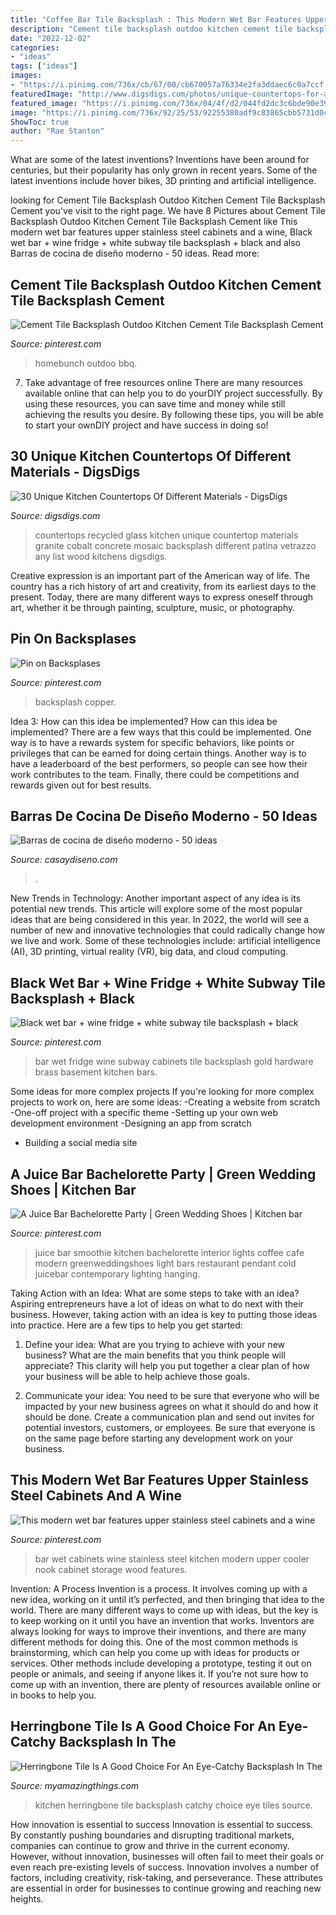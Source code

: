 ```yaml
---
title: "Coffee Bar Tile Backsplash : This Modern Wet Bar Features Upper Stainless Steel Cabinets And A Wine"
description: "Cement tile backsplash outdoo kitchen cement tile backsplash cement"
date: "2022-12-02"
categories:
- "ideas"
tags: ["ideas"]
images:
- "https://i.pinimg.com/736x/cb/67/00/cb670057a76334e2fa3ddaec6c0a7ccf.jpg"
featuredImage: "http://www.digsdigs.com/photos/unique-countertops-for-any-kitchen-6.jpg"
featured_image: "https://i.pinimg.com/736x/04/4f/d2/044fd2dc3c6bde90e39cdb699e849471.jpg"
image: "https://i.pinimg.com/736x/92/25/53/92255380adf9c83865cbb5731d0c3a97--copper-backsplash-backsplash-ideas.jpg"
ShowToc: true
author: "Rae Stanton"
---
```



What are some of the latest inventions?
Inventions have been around for centuries, but their popularity has only grown in recent years. Some of the latest inventions include hover bikes, 3D printing and artificial intelligence.

	

		
looking for Cement Tile Backsplash Outdoo Kitchen Cement Tile Backsplash Cement you've visit to the right page. We have 8 Pictures about Cement Tile Backsplash Outdoo Kitchen Cement Tile Backsplash Cement like This modern wet bar features upper stainless steel cabinets and a wine, Black wet bar + wine fridge + white subway tile backsplash + black and also Barras de cocina de diseño moderno - 50 ideas. Read more:
		
    
## Cement Tile Backsplash Outdoo Kitchen Cement Tile Backsplash Cement

<img loading=lazy src="https://i.pinimg.com/736x/3b/13/7d/3b137d1c3402d5993dbbe9126bc25fb2.jpg" onerror="this.onerror=null;this.src='https://tse3.mm.bing.net/th?id=OIP.QM_Q8g9qsrSj2Oqri6ceOwHaFp&amp;pid=15.1';" alt="Cement Tile Backsplash Outdoo Kitchen Cement Tile Backsplash Cement">

_Source: pinterest.com_

>homebunch outdoo bbq. 

	

7) Take advantage of free resources online
There are many resources available online that can help you to do yourDIY project successfully. By using these resources, you can save time and money while still achieving the results you desire. By following these tips, you will be able to start your ownDIY project and have success in doing so!

    
## 30 Unique Kitchen Countertops Of Different Materials - DigsDigs

<img loading=lazy src="http://www.digsdigs.com/photos/unique-countertops-for-any-kitchen-6.jpg" onerror="this.onerror=null;this.src='https://tse2.mm.bing.net/th?id=OIP.6T6srkEjWlQUSrNrxCOmJgAAAA&amp;pid=15.1';" alt="30 Unique Kitchen Countertops Of Different Materials - DigsDigs">

_Source: digsdigs.com_

>countertops recycled glass kitchen unique countertop materials granite cobalt concrete mosaic backsplash different patina vetrazzo any list wood kitchens digsdigs. 

	

Creative expression is an important part of the American way of life. The country has a rich history of art and creativity, from its earliest days to the present. Today, there are many different ways to express oneself through art, whether it be through painting, sculpture, music, or photography.

    
## Pin On Backsplases

<img loading=lazy src="https://i.pinimg.com/736x/92/25/53/92255380adf9c83865cbb5731d0c3a97--copper-backsplash-backsplash-ideas.jpg" onerror="this.onerror=null;this.src='https://tse3.mm.bing.net/th?id=OIP.pxPiEIju1gj70JBY7C-WsAHaFm&amp;pid=15.1';" alt="Pin on Backsplases">

_Source: pinterest.com_

>backsplash copper. 

	

Idea 3: How can this idea be implemented?
How can this idea be implemented? 
There are a few ways that this could be implemented. One way is to have a rewards system for specific behaviors, like points or privileges that can be earned for doing certain things. Another way is to have a leaderboard of the best performers, so people can see how their work contributes to the team. Finally, there could be competitions and rewards given out for best results.

    
## Barras De Cocina De Diseño Moderno - 50 Ideas

<img loading=lazy src="https://casaydiseno.com/wp-content/uploads/2015/07/barra-cocina-vidrio-azul.jpg" onerror="this.onerror=null;this.src='https://tse1.mm.bing.net/th?id=OIP.q5lwJwQc7DTPdItKZkFEQAHaKJ&amp;pid=15.1';" alt="Barras de cocina de diseño moderno - 50 ideas">

_Source: casaydiseno.com_

>. 

	

New Trends in Technology: Another important aspect of any idea is its potential new trends. This article will explore some of the most popular ideas that are being considered in this year.
In 2022, the world will see a number of new and innovative technologies that could radically change how we live and work. Some of these technologies include: artificial intelligence (AI), 3D printing, virtual reality (VR), big data, and cloud computing.

    
## Black Wet Bar + Wine Fridge + White Subway Tile Backsplash + Black

<img loading=lazy src="https://i.pinimg.com/736x/cb/67/00/cb670057a76334e2fa3ddaec6c0a7ccf.jpg" onerror="this.onerror=null;this.src='https://tse3.mm.bing.net/th?id=OIP.cEnVpcwwDNBecDG_TeQ9fQHaLH&amp;pid=15.1';" alt="Black wet bar + wine fridge + white subway tile backsplash + black">

_Source: pinterest.com_

>bar wet fridge wine subway cabinets tile backsplash gold hardware brass basement kitchen bars. 

	

Some ideas for more complex projects
If you're looking for more complex projects to work on, here are some ideas: 
-Creating a website from scratch 
-One-off project with a specific theme 
-Setting up your own web development environment 
-Designing an app from scratch 
- Building a social media site

    
## A Juice Bar Bachelorette Party | Green Wedding Shoes | Kitchen Bar

<img loading=lazy src="https://i.pinimg.com/736x/04/4f/d2/044fd2dc3c6bde90e39cdb699e849471.jpg" onerror="this.onerror=null;this.src='https://tse3.mm.bing.net/th?id=OIP.1ohhy0zY5Svj8_W7YFp9kQHaJ6&amp;pid=15.1';" alt="A Juice Bar Bachelorette Party | Green Wedding Shoes | Kitchen bar">

_Source: pinterest.com_

>juice bar smoothie kitchen bachelorette interior lights coffee cafe modern greenweddingshoes light bars restaurant pendant cold juicebar contemporary lighting hanging. 

	

Taking Action with an Idea: What are some steps to take with an idea?
Aspiring entrepreneurs have a lot of ideas on what to do next with their business. However, taking action with an idea is key to putting those ideas into practice. Here are a few tips to help you get started:
1. Define your idea: What are you trying to achieve with your new business? What are the main benefits that you think people will appreciate? This clarity will help you put together a clear plan of how your business will be able to help achieve those goals.

2. Communicate your idea: You need to be sure that everyone who will be impacted by your new business agrees on what it should do and how it should be done. Create a communication plan and send out invites for potential investors, customers, or employees. Be sure that everyone is on the same page before starting any development work on your business.


    
## This Modern Wet Bar Features Upper Stainless Steel Cabinets And A Wine

<img loading=lazy src="https://i.pinimg.com/736x/0c/33/8a/0c338a3a69d2da0c8304c75719204552--stainless-steel-cabinets-wine-design.jpg" onerror="this.onerror=null;this.src='https://tse4.mm.bing.net/th?id=OIP.y_qcszG6DAuVGXUZjFyuugHaKf&amp;pid=15.1';" alt="This modern wet bar features upper stainless steel cabinets and a wine">

_Source: pinterest.com_

>bar wet cabinets wine stainless steel kitchen modern upper cooler nook cabinet storage wood features. 

	

Invention: A Process
Invention is a process. It involves coming up with a new idea, working on it until it’s perfected, and then bringing that idea to the world. There are many different ways to come up with ideas, but the key is to keep working on it until you have an invention that works. Inventors are always looking for ways to improve their inventions, and there are many different methods for doing this. One of the most common methods is brainstorming, which can help you come up with ideas for products or services. Other methods include developing a prototype, testing it out on people or animals, and seeing if anyone likes it. If you’re not sure how to come up with an invention, there are plenty of resources available online or in books to help you.

    
## Herringbone Tile Is A Good Choice For An Eye-Catchy Backsplash In The

<img loading=lazy src="https://myamazingthings.com/wp-content/uploads/2017/12/herringbone-tiles-kitchen-13.jpg" onerror="this.onerror=null;this.src='https://tse4.mm.bing.net/th?id=OIP.DBBOF_jyIgxbD5h5O32yGgHaK2&amp;pid=15.1';" alt="Herringbone Tile Is A Good Choice For An Eye-Catchy Backsplash In The">

_Source: myamazingthings.com_

>kitchen herringbone tile backsplash catchy choice eye tiles source. 

	

How innovation is essential to success
Innovation is essential to success. By constantly pushing boundaries and disrupting traditional markets, companies can continue to grow and thrive in the current economy. However, without innovation, businesses will often fail to meet their goals or even reach pre-existing levels of success. Innovation involves a number of factors, including creativity, risk-taking, and perseverance. These attributes are essential in order for businesses to continue growing and reaching new heights.

